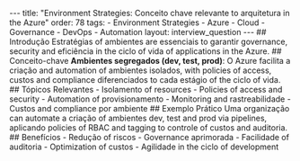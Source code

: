 --- title: "Environment Strategies: Conceito chave relevante to arquitetura in the Azure" order: 78 tags: - Environment Strategies - Azure - Cloud - Governance - DevOps - Automation layout: interview_question --- ## Introdução Estratégias of ambientes are essenciais to garantir governance, security and eficiência in the ciclo of vida of applications in the Azure. ## Conceito-chave **Ambientes segregados (dev, test, prod)**: O Azure facilita a criação and automation of ambientes isolados, with policies of access, custos and compliance diferenciados to cada estágio of the ciclo of vida. ## Tópicos Relevantes - Isolamento of resources - Policies of access and security - Automation of provisionamento - Monitoring and rastreabilidade - Custos and compliance por ambiente ## Exemplo Prático Uma organização can automate a criação of ambientes dev, test and prod via pipelines, aplicando policies of RBAC and tagging to controle of custos and auditoria. ## Benefícios - Redução of riscos - Governance aprimorada - Facilidade of auditoria - Optimization of custos - Agilidade in the ciclo of development